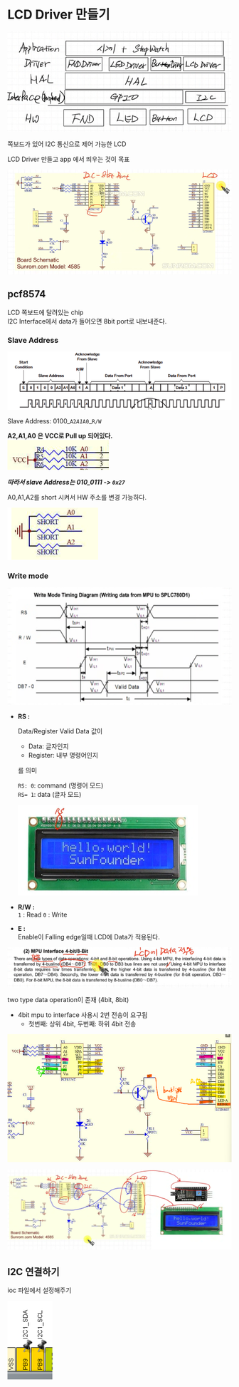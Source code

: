 # LCD Driver 만들기

![]({4626E4DA-61A0-4FC6-B6FF-E56F945E8B32}.png)  

쪽보드가 있어 I2C 통신으로 제어 가능한 LCD  

LCD Driver 만들고 app 에서 띄우는 것이 목표  



![]({F71560C2-050A-428C-9C15-A15C87FCC97C}.png)

## pcf8574 

LCD 쪽보드에 달려있는 chip   
I2C Interface에서 data가 들어오면 8bit port로 내보내준다.

### Slave Address  

![]({50C788AC-2B39-4A32-9EB3-09557D01F8D6}.png)

Slave Address: 0100_`A2`_`A1`_`A0`_`R/W`  

**A2,A1,A0 은 VCC로 Pull up 되어있다.**  
![]({3A26EB5B-0B34-4FD8-A70A-4E8D9730CC2B}.png)

***따라서 slave Address는 010_0111 -> `0x27`***

A0,A1,A2를 short 시켜서 HW 주소를 변경 가능하다.  

![]({A94A8974-44E2-4DC7-8935-2AE46F996455}.png)



### Write mode  
![]({4103AD85-A129-4338-913D-84AC97C11C39}.png)
- **RS :**
    
    Data/Register
    Valid Data 값이
    - Data: 글자인지
    - Register: 내부 명령어인지  

    를 의미 

    `RS: 0`: command (명령어 모드)  
    `RS= 1`: data (글자 모드)

    ![]({01A091D5-DFE3-4055-BFDB-0D7468F9B76B}.png)  

- **R/W :**  
    `1` : Read
    `0` : Write

- **E :**  
    Enable이 Falling edge일때 LCD에 Data가 적용된다.



![]({DE29C5FB-0C31-41CE-B69F-983A7BFC44D8}.png)

two type data operation이 존재 (4bit, 8bit)

- 4bit mpu to interface 사용시 2번 전송이 요구됨
    - 첫번째: 상위 4bit, 두번째: 하위 4bit 전송

![](image-1.png)  

![](image-2.png)


## I2C 연결하기
ioc 파일에서 설정해주기

![]({AE02D46F-0632-44DE-BFFD-33F2FF6ABB8D}.png)

